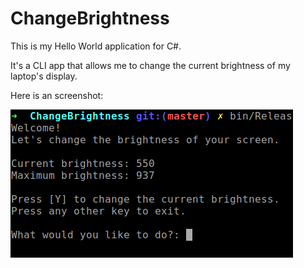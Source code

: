 # ChangeBrightness

This is my Hello World application for C#.

It's a CLI app that allows me to change the current brightness of my laptop's display.

Here is an screenshot:

![ChangeBrightness Screenshot](./screenshot.png)

